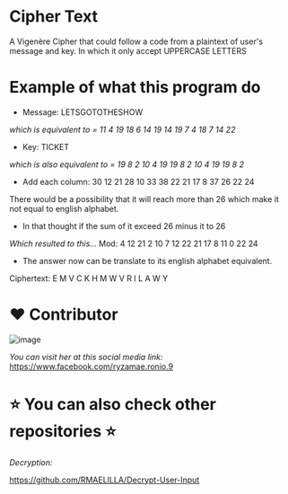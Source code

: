 # Cipher Text

A Vigenère Cipher that could follow a code from a plaintext of user's message and key. In which it only accept UPPERCASE LETTERS

# Example of what this program do
- Message: LETSGOTOTHESHOW

_which is equivalent to =      11 4 19 18 6 14 19 14 19 7 4 18 7 14 22_

- Key: TICKET

_which is also equivalent to = 19 8 2 10  4 19 19  8 2 10 4 19 19 8 2_

- Add each column: 30 12 21 28 10 33 38 22 21 17 8 37 26 22 24

There would be a possibility that it will reach more than 26 which make it not equal to english alphabet.

- In that thought if the sum of it exceed 26 minus it to 26

_Which resulted to this..._
Mod: 4 12 21 2 10 7 12 22 21 17 8 11 0 22 24

- The answer now can be translate to its english alphabet equivalent.

Ciphertext: E M V C K H M W V R I L A W Y


# :heart: Contributor
![image](https://user-images.githubusercontent.com/129654335/233658722-49c0bb7d-ffe6-4935-af56-f87287a163c2.png)

_You can visit her at this social media link:_
https://www.facebook.com/ryzamae.ronio.9

# ⭐ You can also check other repositories ⭐

_Decryption:_

https://github.com/RMAELILLA/Decrypt-User-Input

